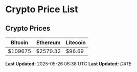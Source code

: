 # Crypto Price List

## Crypto Prices
| Bitcoin | Ethereum | Litecoin |
| ------- | -------- | -------- |
| $109675 | $2570.32 | $96.69 |
**Last Updated:** 2025-05-26 06:38 UTC
**Last Updated:** $DATE$
